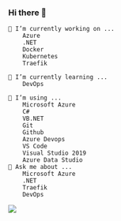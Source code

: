 ### Hi there 👋

    🔭 I’m currently working on ...
        Azure
        .NET
        Docker
        Kubernetes
        Traefik
        
    🌱 I’m currently learning ...
        DevOps
    
    👯 I’m using ...
        Microsoft Azure
        C#
        VB.NET
        Git
        Github
        Azure Devops
        VS Code
        Visual Studio 2019
        Azure Data Studio
    💬 Ask me about ...
        Microsoft Azure
        .NET
        Traefik
        DevOps

<img align="center" src="https://github-readme-stats.vercel.app/api?username=mertyeter&show_icons=true&theme=dark" />
